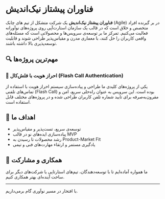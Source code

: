 # فناوران پیشتاز نیک‌اندیش

**فناوران پیشتاز نیک‌اندیش** یک شرکت متشکل از تیم های چابک (Agile) در بر گیرنده افراد متخصص و خلاق است که در قالب یک سازمان استارت‌آپی روی پروژه‌های نوآورانه فعالیت می‌کنیم. تمرکز ما بر توسعه‌ی سرویس‌ها و محصولاتی است که مسئله‌های واقعی کاربران را حل کنند، با معماری مدرن و مقیاس‌پذیر طراحی شوند و قابلیت توسعه‌پذیری بالا داشته باشند.

## 🔍 مهم‌ترین پروژه‌ها

### 🔐 احراز هویت با فلش‌کال (Flash Call Authentication)
یکی از پروژه‌های کلیدی ما طراحی و پیاده‌سازی سیستم احراز هویت با استفاده از تماس‌های تلفنی (Flash Call) بوده است. این سرویس به عنوان راه‌حلی سریع، امن و مقرون‌به‌صرفه برای تایید شماره تلفن کاربران طراحی شده و در پروژه‌های مختلف قابل استفاده است.

## 🎯 اهداف ما
- توسعه‌ی سریع، تست‌پذیر و مقیاس‌پذیر
- پیاده‌سازی ایده‌های نو در قالب MVP
- رشد محصولات تا رسیدن به Product-Market Fit
- یادگیری مستمر و ارتقاء مهارت‌های فنی و تیمی

## 🧩 همکاری و مشارکت
ما همواره آماده‌ایم تا با توسعه‌دهندگان، تیم‌های استارتاپی یا شرکت‌های دیگر برای ساخت آینده‌ای بهتر همکاری کنیم.

---

با افتخار در مسیر نوآوری گام برمی‌داریم.
